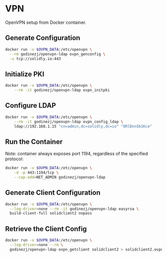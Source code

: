# VPN

OpenVPN setup from Docker container.

## Generate Configuration

```bash
docker run -v $OVPN_DATA:/etc/openvpn \
  --rm godinezj/openvpn-ldap ovpn_genconfig \
  -u tcp://solidly.io:443
```

## Initialize PKI

```bash
docker run -v $OVPN_DATA:/etc/openvpn \
    --rm -it godinezj/openvpn-ldap ovpn_initpki
```

## Configure LDAP

```bash
docker run -v $OVPN_DATA:/etc/openvpn \
    --rm -it godinezj/openvpn-ldap ovpn_config_ldap \
    ldap://192.168.1.15 "cn=admin,dc=solidly,dc=io" "8RlDnnSb1Kce"
```

## Run the Container

Note: container always exposes port 1194, regardless of the specified protocol:

```bash
docker run -v $OVPN_DATA:/etc/openvpn \
    -d -p 443:1194/tcp \
    --cap-add=NET_ADMIN godinezj/openvpn-ldap
```

## Generate Client Configuration

```bash
docker run -v $OVPN_DATA:/etc/openvpn \
  --log-driver=none --rm -it godinezj/openvpn-ldap easyrsa \
  build-client-full solidclient2 nopass
```

## Retrieve the Client Config

```bash
docker run -v $OVPN_DATA:/etc/openvpn \
  --log-driver=none --rm \
  godinezj/openvpn-ldap ovpn_getclient solidclient2 > solidclient2.ovpn
```
